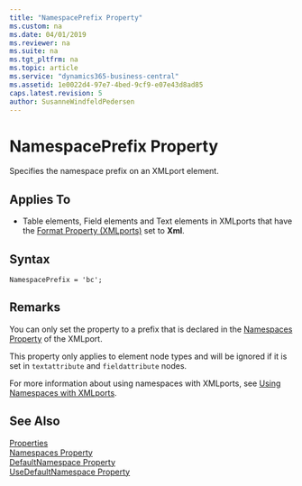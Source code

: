 ```yaml
---
title: "NamespacePrefix Property"
ms.custom: na
ms.date: 04/01/2019
ms.reviewer: na
ms.suite: na
ms.tgt_pltfrm: na
ms.topic: article
ms.service: "dynamics365-business-central"
ms.assetid: 1e0022d4-97e7-4bed-9cf9-e07e43d8ad85
caps.latest.revision: 5
author: SusanneWindfeldPedersen
---
```


 

# NamespacePrefix Property
Specifies the namespace prefix on an XMLport element.  
  
## Applies To  
  
-   Table elements, Field elements and Text elements in XMLports that have the [Format Property (XMLports)](devenv-format-xmlports-property.md) set to **Xml**.  

## Syntax
```
NamespacePrefix = 'bc';
```
 
## Remarks  
 You can only set the property to a prefix that is declared in the [Namespaces Property](devenv-namespaces-property.md) of the XMLport.  

This property only applies to element node types and will be ignored if it is set in `textattribute` and `fieldattribute` nodes. 

 For more information about using namespaces with XMLports, see  [Using Namespaces with XMLports](../devenv-using-namespaces-with-xmlports.md).  

## See Also
 [Properties](devenv-properties.md)  
[Namespaces Property](devenv-namespaces-property.md)  
[DefaultNamespace Property](devenv-defaultnamespace-property.md)  
[UseDefaultNamespace Property](devenv-usedefaultnamespace-property.md)
